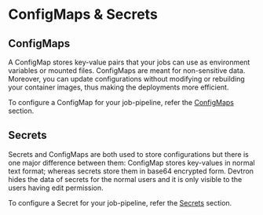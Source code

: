 # ConfigMaps & Secrets
## ConfigMaps
A ConfigMap stores key-value pairs that your jobs can use as environment variables or mounted files. ConfigMaps are meant for non-sensitive data. Moreover, you can update configurations without modifying or rebuilding your container images, thus making the deployments more efficient.

To configure a ConfigMap for your job-pipeline, refer the [ConfigMaps](./configmap-job) section.

## Secrets
Secrets and ConfigMaps are both used to store configurations but there is one major difference between them: ConfigMap stores key-values in normal text format; whereas secrets store them in base64 encrypted form. Devtron hides the data of secrets for the normal users and it is only visible to the users having edit permission.

To configure a Secret for your job-pipeline, refer the [Secrets](./secret-job) section.